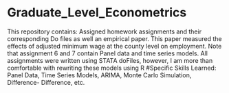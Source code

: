 # Graduate_Level_Econometrics
This repository contains: Assigned homework assignments and their corresponding Do files as well an empirical paper. This paper measured the effects of adjusted minimum wage at the county level on employment. Note that assignment 6 and 7 contain Panel data and time series models. All assignments were written using STATA doFiles, however, I am more than comfortable with rewriting these models using R
#Specific Skills Learned:
Panel Data, Time Series Models, ARIMA,  Monte Carlo Simulation, Difference- Difference, etc.
